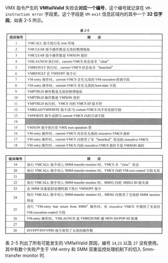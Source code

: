 VMX 指令产生的 **VMfailValid** 失败会**对应一个编号**，这个编号就记录在 `VM-instruction error` 字段里。这个字段是 `VM-exit` 信息区域内的其中一个 **32 位字段**。如表 2-5 所示。

![2021-04-06-12-46-11.png](./images/2021-04-06-12-46-11.png)

![2021-04-06-12-46-23.png](./images/2021-04-06-12-46-23.png)

表 2-5 列出了所有可能发生的 VMfailValid 原因，编号 `14`,`21` 以及 `27` 没有使用。其中有数个失败产生于 VM-entry 和 SMM 双重监控处理机制下的切入 Smm-transfer monitor 时.